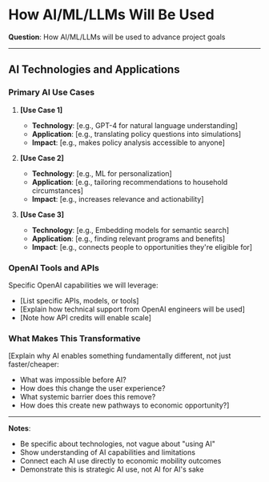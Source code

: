 # How AI/ML/LLMs Will Be Used

**Question**: How AI/ML/LLMs will be used to advance project goals

---

## AI Technologies and Applications

### Primary AI Use Cases

1. **[Use Case 1]**
   - **Technology**: [e.g., GPT-4 for natural language understanding]
   - **Application**: [e.g., translating policy questions into simulations]
   - **Impact**: [e.g., makes policy analysis accessible to anyone]

2. **[Use Case 2]**
   - **Technology**: [e.g., ML for personalization]
   - **Application**: [e.g., tailoring recommendations to household circumstances]
   - **Impact**: [e.g., increases relevance and actionability]

3. **[Use Case 3]**
   - **Technology**: [e.g., Embedding models for semantic search]
   - **Application**: [e.g., finding relevant programs and benefits]
   - **Impact**: [e.g., connects people to opportunities they're eligible for]

### OpenAI Tools and APIs

Specific OpenAI capabilities we will leverage:
- [List specific APIs, models, or tools]
- [Explain how technical support from OpenAI engineers will be used]
- [Note how API credits will enable scale]

### What Makes This Transformative

[Explain why AI enables something fundamentally different, not just faster/cheaper:
- What was impossible before AI?
- How does this change the user experience?
- What systemic barrier does this remove?
- How does this create new pathways to economic opportunity?]

---

**Notes**:
- Be specific about technologies, not vague about "using AI"
- Show understanding of AI capabilities and limitations
- Connect each AI use directly to economic mobility outcomes
- Demonstrate this is strategic AI use, not AI for AI's sake

